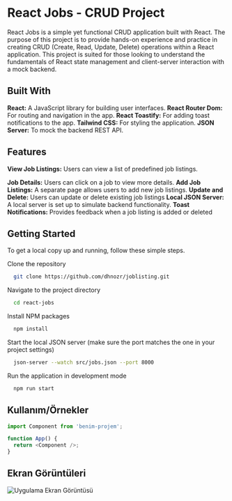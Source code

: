 # React Jobs - CRUD Project

React Jobs is a simple yet functional CRUD application built with React. The purpose of this project is to provide hands-on experience and practice in creating CRUD (Create, Read, Update, Delete) operations within a React application. This project is suited for those looking to understand the fundamentals of React state management and client-server interaction with a mock backend.

## Built With

**React:** A JavaScript library for building user interfaces.
**React Router Dom:** For routing and navigation in the app.
**React Toastify:** For adding toast notifications to the app.
**Tailwind CSS:** For styling the application.
**JSON Server:** To mock the backend REST API.

## Features

**View Job Listings:** Users can view a list of predefined job listings.

**Job Details:** Users can click on a job to view more details.
**Add Job Listings:** A separate page allows users to add new job listings.
**Update and Delete:** Users can update or delete existing job listings
**Local JSON Server:** A local server is set up to simulate backend functionality.
**Toast Notifications:** Provides feedback when a job listing is added or deleted

## Getting Started

To get a local copy up and running, follow these simple steps.

Clone the repository

```bash
  git clone https://github.com/dhnozr/joblisting.git
```

Navigate to the project directory

```bash
  cd react-jobs
```

Install NPM packages

```bash
  npm install
```

Start the local JSON server (make sure the port matches the one in your project settings)

```bash
  json-server --watch src/jobs.json --port 8000

```

Run the application in development mode

```bash
  npm run start
```

## Kullanım/Örnekler

```javascript
import Component from 'benim-projem';

function App() {
  return <Component />;
}
```

## Ekran Görüntüleri

![Uygulama Ekran Görüntüsü]()
